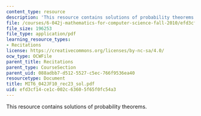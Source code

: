 ```yaml
---
content_type: resource
description: 'This resource contains solutions of probability theorems. '
file: /courses/6-042j-mathematics-for-computer-science-fall-2010/efd3cf14ce1c002c63605f65f0fc54a3_MIT6_042JF10_rec23_sol.pdf
file_size: 196253
file_type: application/pdf
learning_resource_types:
- Recitations
license: https://creativecommons.org/licenses/by-nc-sa/4.0/
ocw_type: OCWFile
parent_title: Recitations
parent_type: CourseSection
parent_uid: 088adbb7-d512-5527-c5ec-766f9536ea40
resourcetype: Document
title: MIT6_042JF10_rec23_sol.pdf
uid: efd3cf14-ce1c-002c-6360-5f65f0fc54a3
---
```

This resource contains solutions of probability theorems. 
